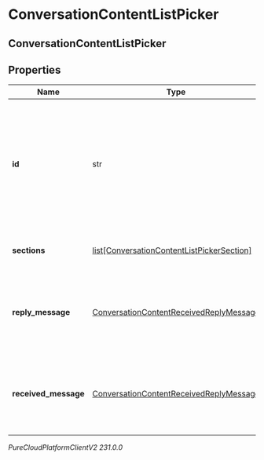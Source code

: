 # ConversationContentListPicker

## ConversationContentListPicker

## Properties

|Name | Type | Description | Notes|
|------------ | ------------- | ------------- | -------------|
| **id** | str | Optional unique identifier to help map component replies to form messages where multiple ListPickers can be present. | [optional] |
| **sections** | [list[ConversationContentListPickerSection]](ConversationContentListPickerSection) | An array of sections in the List Picker. | [optional] |
| **reply_message** | [ConversationContentReceivedReplyMessage](ConversationContentReceivedReplyMessage) | The reply message after the user has selected the options from the List Picker. | [optional] |
| **received_message** | [ConversationContentReceivedReplyMessage](ConversationContentReceivedReplyMessage) | The message prompt to select options in the List Picker sections. | [optional] |



_PureCloudPlatformClientV2 231.0.0_
